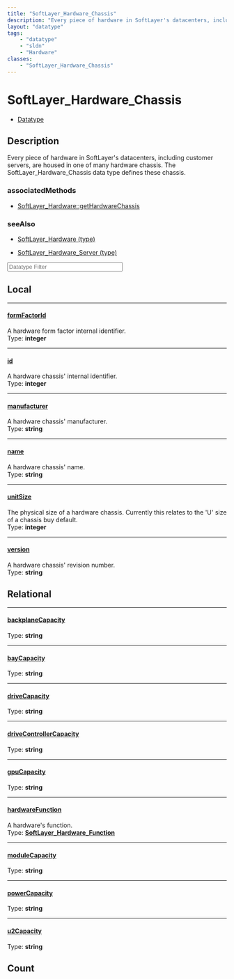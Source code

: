```yaml
---
title: "SoftLayer_Hardware_Chassis"
description: "Every piece of hardware in SoftLayer's datacenters, including customer servers, are housed in one of many hardware chass... "
layout: "datatype"
tags:
    - "datatype"
    - "sldn"
    - "Hardware"
classes:
    - "SoftLayer_Hardware_Chassis"
---
```


# SoftLayer_Hardware_Chassis
<div id='service-datatype'>
    <ul id='sldn-reference-tabs'>
        <li id='datatype'> <a href='/reference/datatypes/SoftLayer_Hardware_Chassis' >Datatype</a></li>
    </ul>
</div>

## Description 


Every piece of hardware in SoftLayer's datacenters, including customer servers, are housed in one of many hardware chassis. The SoftLayer_Hardware_Chassis data type defines these chassis. 


### associatedMethods

*  [SoftLayer_Hardware::getHardwareChassis](/reference/services/SoftLayer_Hardware/getHardwareChassis )



### seeAlso

* [SoftLayer_Hardware (type)](/reference/datatypes/SoftLayer_Hardware (type) )


* [SoftLayer_Hardware_Server (type)](/reference/datatypes/SoftLayer_Hardware_Server (type) )




<!-- Filer BEGIN -->
<div class="view-filters">
        <div class="clearfix">
            <div class="search-input-box">
                <input placeholder="Datatype Filter" onkeyup="titleSearch(inputId='prop-input', divId='properties', elementClass='prop-row')" 
                    type="text" id="prop-input" value="" size="30" maxlength="128" class="form-text">
            </div>
        </div>
</div>
<!-- Filer END -->

<div id="properties" class="content">
<div id="localProperties" class="prop-content" >

## Local
<div class="prop-row">

-----
[formFactorId]: #formfactorid
#### [formFactorId]
A hardware form factor internal identifier.  
<span class="type-label">Type: </span>**integer**  



</div>
<div class="prop-row">

-----
[id]: #id
#### [id]
A hardware chassis' internal identifier.  
<span class="type-label">Type: </span>**integer**  



</div>
<div class="prop-row">

-----
[manufacturer]: #manufacturer
#### [manufacturer]
A hardware chassis' manufacturer.  
<span class="type-label">Type: </span>**string**  



</div>
<div class="prop-row">

-----
[name]: #name
#### [name]
A hardware chassis' name.  
<span class="type-label">Type: </span>**string**  



</div>
<div class="prop-row">

-----
[unitSize]: #unitsize
#### [unitSize]
The physical size of a hardware chassis.  Currently this relates to the 'U' size of a chassis buy default.  
<span class="type-label">Type: </span>**integer**  



</div>
<div class="prop-row">

-----
[version]: #version
#### [version]
A hardware chassis' revision number.  
<span class="type-label">Type: </span>**string**  



</div>
</div>
<!-- LOCAL PROPERTY END -->

<div id="relationalProperties"  class="prop-content" >

## Relational
<div class="prop-row">

-----
[backplaneCapacity]: #backplanecapacity
#### [backplaneCapacity]
  
<span class="type-label">Type: </span>**string**  



</div>
<div class="prop-row">

-----
[bayCapacity]: #baycapacity
#### [bayCapacity]
  
<span class="type-label">Type: </span>**string**  



</div>
<div class="prop-row">

-----
[driveCapacity]: #drivecapacity
#### [driveCapacity]
  
<span class="type-label">Type: </span>**string**  



</div>
<div class="prop-row">

-----
[driveControllerCapacity]: #drivecontrollercapacity
#### [driveControllerCapacity]
  
<span class="type-label">Type: </span>**string**  



</div>
<div class="prop-row">

-----
[gpuCapacity]: #gpucapacity
#### [gpuCapacity]
  
<span class="type-label">Type: </span>**string**  



</div>
<div class="prop-row">

-----
[hardwareFunction]: #hardwarefunction
#### [hardwareFunction]
A hardware's function.  
<span class="type-label">Type: </span>**<a href='/reference/datatypes/SoftLayer_Hardware_Function'>SoftLayer_Hardware_Function </a>**  



</div>
<div class="prop-row">

-----
[moduleCapacity]: #modulecapacity
#### [moduleCapacity]
  
<span class="type-label">Type: </span>**string**  



</div>
<div class="prop-row">

-----
[powerCapacity]: #powercapacity
#### [powerCapacity]
  
<span class="type-label">Type: </span>**string**  



</div>
<div class="prop-row">

-----
[u2Capacity]: #u2capacity
#### [u2Capacity]
  
<span class="type-label">Type: </span>**string**  



</div>

## Count
</div>


